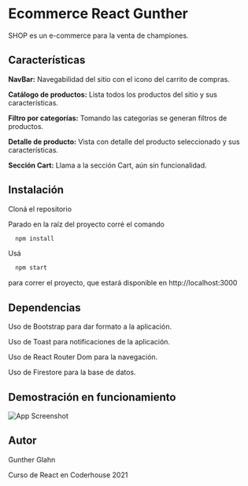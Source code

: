 
# Ecommerce React Gunther

SHOP es un e-commerce para la venta de championes.


## Características

**NavBar:** Navegabilidad del sitio con el icono del carrito de compras.

**Catálogo de productos:** Lista todos los productos del sitio y sus características.

**Filtro por categorías:** Tomando las categorías se generan filtros de productos.

**Detalle de producto:** Vista con detalle del producto seleccionado y sus características.

**Sección Cart:** Llama a la sección Cart, aún sin funcionalidad.

  
## Instalación

Cloná el repositorio

Parado en la raíz del proyecto corré el comando

```bash
  npm install
```

Usá

```bash
  npm start
```

para correr el proyecto, que estará disponible en http://localhost:3000



  
## Dependencias

Uso de Bootstrap para dar formato a la aplicación.

Uso de Toast para notificaciones de la aplicación.

Uso de React Router Dom para la navegación.

Uso de Firestore para la base de datos.

  
## Demostración en funcionamiento

![App Screenshot](https://github.com/gungla/ecommerce-react-glahn/blob/main/demo-react.gif)

  
## Autor

Gunther Glahn

Curso de React en Coderhouse 2021

  